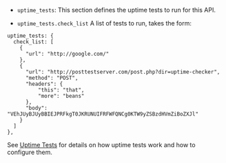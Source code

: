 
* `uptime_tests`: This section defines the uptime tests to run for this API.

* `uptime_tests.check_list` A list of tests to run, takes the form:

```{.json}
uptime_tests: {
  check_list: [
    {
      "url": "http://google.com/"
    },
    {
      "url": "http://posttestserver.com/post.php?dir=uptime-checker",
      "method": "POST",
      "headers": {
          "this": "that",
          "more": "beans"
      },
      "body": "VEhJUyBJUyBBIEJPRFkgT0JKRUNUIFRFWFQNCg0KTW9yZSBzdHVmZiBoZXJl"
    }
  ]
},
```
        
    
See [Uptime Tests](https://tyk.io/docs/ensure-high-availability/uptime-tests/) for details on how uptime tests work and how to configure them.

